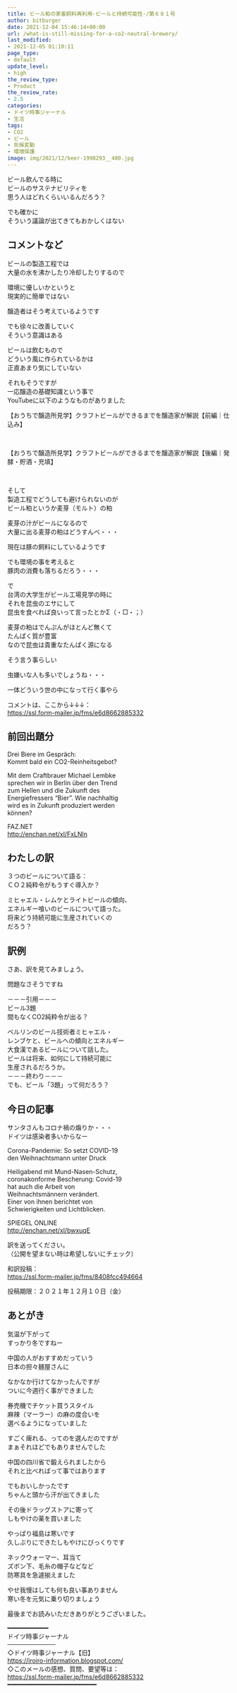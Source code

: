 ```yaml
---
title: ビール粕の家畜飼料再利用-ビールと持続可能性-/第６８１号
author: bitburger
date: 2021-12-04 15:46:14+00:00
url: /what-is-still-missing-for-a-co2-neutral-brewery/
last_modified:
- 2021-12-05 01:10:11
page_type:
- default
update_level:
- high
the_review_type:
- Product
the_review_rate:
- 2.5
categories:
- ドイツ時事ジャーナル
- 生活
tags:
- CO2
- ビール
- 気候変動
- 環境保護
image: img/2021/12/beer-1998293__480.jpg
---
```

ビール飲んでる時に  
ビールのサステナビリティを  
思う人はどれくらいいるんだろう？  
  
でも確かに  
そういう議論が出てきてもおかしくはない  
  


## コメントなど

  
ビールの製造工程では  
大量の水を沸かしたり冷却したりするので  
  
環境に優しいかというと  
現実的に簡単ではない  
  
醸造者はそう考えているようです  
  
でも徐々に改善していく  
そういう意識はある  
  
ビールは飲むもので  
どういう風に作られているかは  
正直あまり気にしていない  
  
それもそうですが  
一応醸造の基礎知識という事で  
YouTubeに以下のようなものがありました  
  
【おうちで醸造所見学】クラフトビールができるまでを醸造家が解説【前編｜仕込み】

   
  
【おうちで醸造所見学】クラフトビールができるまでを醸造家が解説【後編｜発酵・貯酒・充填】

  
   
  
そして  
製造工程でどうしても避けられないのが  
ビール粕というか麦芽（モルト）の粕  
  
麦芽の汁がビールになるので  
大量に出る麦芽の粕はどうすんべ・・・  
  
現在は豚の飼料にしているようです  
  
でも環境の事を考えると  
豚肉の消費も落ちるだろう・・・  
  
で  
台湾の大学生がビール工場見学の時に  
それを昆虫のエサにして  
昆虫を食べれば良いって言ったとかΣ（・□・；）  
  
麦芽の粕はでんぷんがほとんど無くて  
たんぱく質が豊富  
なので昆虫は貴重なたんぱく源になる  
  
そう言う事らしい  
  
虫嫌いな人も多いでしょうね・・・  
  
一体どういう世の中になって行く事やら  
  
  
コメントは、ここから↓↓↓：  
<https://ssl.form-mailer.jp/fms/e6d8662885332>  
  


## 前回出題分

  
Drei Biere im Gespräch:  
Kommt bald ein CO2-Reinheitsgebot?  
  
Mit dem Craftbrauer Michael Lembke  
sprechen wir in Berlin über den Trend  
zum Hellen und die Zukunft des  
Energiefressers &#8220;Bier&#8221;. Wie nachhaltig  
wird es in Zukunft produziert werden  
können?  
  
FAZ.NET  
<http://enchan.net/xl/FxLNln>  
  
  


## わたしの訳

  
３つのビールについて語る：  
ＣＯ２純粋令がもうすぐ導入か？  
  
ミヒャエル・レムケとライトビールの傾向、  
エネルギー喰いのビールについて語った。  
将来どう持続可能に生産されていくの  
だろう？  
  
  


## 訳例

  
さあ、訳を見てみましょう。  
  
問題なさそうですね  
  
－－－引用－－－  
ビール3題  
間もなくCO2純粋令が出る？  
  
ベルリンのビール技術者ミヒャエル・  
レンブケと、ビールへの傾向とエネルギー  
大食漢であるビールについて話した。  
ビールは将来、如何にして持続可能に  
生産されるだろうか。  
－－－終わり－－－  
でも、ビール「3題」って何だろう？  
  
  


## 今日の記事

  
サンタさんもコロナ禍の煽りか・・・  
ドイツは感染者多いからなー  
  
Corona-Pandemie: So setzt COVID-19  
den Weihnachtsmann unter Druck  
  
Heiligabend mit Mund-Nasen-Schutz,  
coronakonforme Bescherung: Covid-19  
hat auch die Arbeit von  
Weihnachtsmännern verändert.  
Einer von ihnen berichtet von  
Schwierigkeiten und Lichtblicken.  
  
SPIEGEL ONLINE  
<http://enchan.net/xl/bwxuqE>  
  
訳を送ってください。  
（公開を望まない時は希望しないにチェック）  
  
和訳投稿：  
 <https://ssl.form-mailer.jp/fms/8408fcc494664>  
  
投稿期限：２０２１年１２月１０日（金）  
  
  


## あとがき

  
気温が下がって  
すっかり冬ですねー  
  
中国の人がおすすめだっていう  
日本の担々麺屋さんに  
  
なかなか行けてなかったんですが  
ついに今週行く事ができました  
  
券売機でチケット買うスタイル  
麻辣（マーラー）の麻の度合いを  
選べるようになっていました  
  
すごく痺れる、ってのを選んだのですが  
まぁそれほどでもありませんでした  
  
中国の四川省で鍛えられましたから  
それと比べればって事ではあります  
  
でもおいしかったです  
ちゃんと頭から汗が出てきました  
  
その後ドラッグストアに寄って  
しもやけの薬を買いました  
  
やっぱり福島は寒いです  
久しぶりにできたしもやけにびっくりです  
  
ネックウォーマー、耳当て  
ズボン下、毛糸の帽子などなど  
防寒具を急遽揃えました  
  
やせ我慢はしても何も良い事ありません  
寒い冬を元気に乗り切りましょう  
  
  
最後までお読みいただきありがとうございました。  
  
━━━━━━━━━━━  
ドイツ時事ジャーナル  
───────────  
◇ドイツ時事ジャーナル【旧】  
<https://iroiro-information.blogspot.com/>  
◇このメールの感想、質問、要望等は：  
<https://ssl.form-mailer.jp/fms/e6d8662885332>  
━━━━━━━━━━━━━━━━━━━━━━━━
